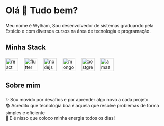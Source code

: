 <h1 align="left">Olá 👋 Tudo bem?</h1>

###

<p align="left">Meu nome é Wylham, Sou desenvolvedor de sistemas graduando pela Estácio e com diversos cursos na área de tecnologia e programação.</p>

###

<h2 align="left">Minha Stack</h2>

###

<div align="left">
  <img src="https://cdn.jsdelivr.net/gh/devicons/devicon/icons/react/react-original.svg" height="40" alt="react logo"  />
  <img width="12" />
  <img src="https://cdn.jsdelivr.net/gh/devicons/devicon/icons/flutter/flutter-original.svg" height="40" alt="flutter logo"  />
  <img width="12" />
  <img src="https://cdn.jsdelivr.net/gh/devicons/devicon/icons/nodejs/nodejs-original.svg" height="40" alt="nodejs logo"  />
  <img width="12" />
  <img src="https://cdn.jsdelivr.net/gh/devicons/devicon/icons/mongodb/mongodb-original.svg" height="40" alt="mongodb logo"  />
  <img width="12" />
  <img src="https://cdn.jsdelivr.net/gh/devicons/devicon/icons/postgresql/postgresql-original.svg" height="40" alt="postgresql logo"  />
  <img width="12" />
  <img src="https://cdn.jsdelivr.net/gh/devicons/devicon/icons/amazonwebservices/amazonwebservices-line-wordmark.svg" height="40" alt="amazonwebservices logo"  />
</div>

###

<h2 align="left">Sobre mim</h2>

###

<p align="left">✨ Sou movido por desafios e por aprender algo novo a cada projeto.<br>📚 Acredito que tecnologia boa é aquela que resolve problemas de forma simples e eficiente<br>🎯 E é nisso que coloco minha energia todos os dias!</p>

###
